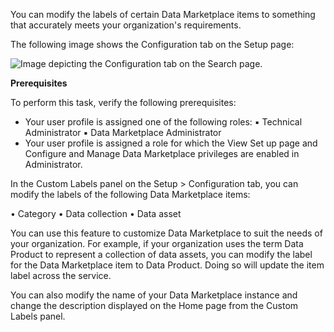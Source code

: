 You can modify the labels of certain Data Marketplace items to something that accurately meets your organization's requirements.

The following image shows the Configuration tab on the Setup page:

![Image depicting the Configuration tab on the Search page.](https://onlinehelp.informatica.com/IICS/prod/DMP/en/cc-setup-data-marketplace/images/GUID-ED308A27-7B34-47DB-882E-563E17779A43-low.png)

**Prerequisites**

To perform this task, verify the following prerequisites:

- Your user profile is assigned one of the following roles:
  ▪ Technical Administrator
  ▪ Data Marketplace Administrator
- Your user profile is assigned a role for which the View Set up page and Configure and Manage Data Marketplace privileges are enabled in Administrator.

In the Custom Labels panel on the Setup > Configuration tab, you can modify the labels of the following Data Marketplace items:

• Category
• Data collection
• Data asset

You can use this feature to customize Data Marketplace to suit the needs of your organization. For example, if your organization uses the term Data Product to represent a collection of data assets, you can modify the label for the Data Marketplace item to Data Product. Doing so will update the item label across the service.

You can also modify the name of your Data Marketplace instance and change the description displayed on the Home page from the Custom Labels panel.
